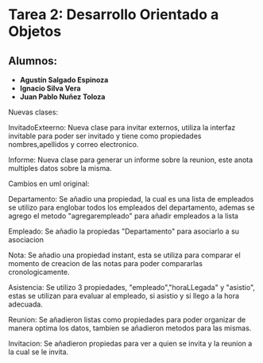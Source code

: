 # Tarea 2: Desarrollo Orientado a Objetos
## Alumnos:

- **Agustín Salgado Espinoza**
- **Ignacio Silva Vera**
- **Juan Pablo Nuñez Toloza**

Nuevas clases:

InvitadoExteerno: Nueva clase para invitar externos, utiliza la interfaz invitable para poder ser invitado y tiene como propiedades nombres,apellidos y correo electronico.

Informe: Nueva clase para generar un informe sobre la reunion, este anota multiples datos sobre la misma.

Cambios en uml original: 

Departamento: Se añadio una propiedad, la cual es una lista de empleados se utilizo para englobar todos los empleados del departamento, ademas se agrego el metodo "agregarempleado" para añadir empleados a la lista

Empleado: Se añadio la propiedas "Departamento" para asociarlo a su asociacion

Nota: Se añadio una propiedad instant, esta se utiliza para comparar el momento de creacion de las notas para poder compararlas cronologicamente.

Asistencia: Se utilizo 3 propiedades, "empleado","horaLLegada" y "asistio", estas se utilizan para evaluar al empleado, si asistio y si llego a la hora adecuada.

Reunion: Se añadieron listas como propiedades para poder organizar de manera optima los datos, tambien se añadieron metodos para las mismas.

Invitacion: Se añadieron propiedas para ver a quien se invita y la reunion a la cual se le invita.
